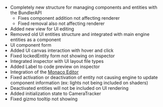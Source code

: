 - Completely new structure for managing components and entities with the BundlerAPI
  - Fixes component addition not affecting renderer
  - Fixed removal also not affecting renderer
- Added new view for UI editing
- Removed old UI entities structure and integrated with main engine entities as a component
- UI component form
- Added UI canvas interaction with hover and click
- Fixed lockedEntity form not showing on inspector
- Integrated inspector with UI layout file types
- Added Label to code preview on inspector
- Integration of the [Monaco Editor](https://github.com/microsoft/monaco-editor)
- Fixed activation or deactivation of entity not causing engine to update component information (ex: lights not being included on shaders)
- Deactivated entities will not be included on UI rendering
- Added initialization state to CameraTracker
- Fixed gizmo tooltip not showing
  